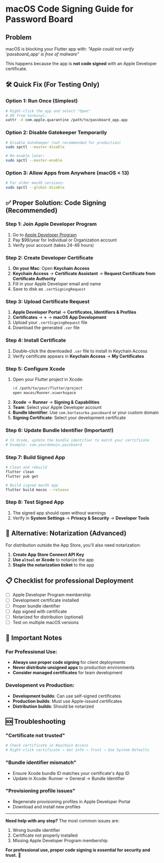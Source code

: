 # macOS Code Signing Guide for Password Board

## Problem
macOS is blocking your Flutter app with: *"Apple could not verify 'passboard_app' is free of malware"*

This happens because the app is **not code signed** with an Apple Developer certificate.

## 🛠️ Quick Fix (For Testing Only)

### Option 1: Run Once (Simplest)
```bash
# Right-click the app and select "Open"
# OR from terminal:
xattr -d com.apple.quarantine /path/to/passboard_app.app
```

### Option 2: Disable Gatekeeper Temporarily
```bash
# Disable Gatekeeper (not recommended for production)
sudo spctl --master-disable

# Re-enable later:
sudo spctl --master-enable
```

### Option 3: Allow Apps from Anywhere (macOS < 13)
```bash
# For older macOS versions:
sudo spctl --global-disable
```

## ✅ Proper Solution: Code Signing (Recommended)

### Step 1: Join Apple Developer Program
1. Go to [Apple Developer Program](https://developer.apple.com/programs/)
2. Pay $99/year for Individual or Organization account
3. Verify your account (takes 24-48 hours)

### Step 2: Create Developer Certificate
1. **On your Mac**: Open **Keychain Access**
2. **Keychain Access** → **Certificate Assistant** → **Request Certificate from Certificate Authority**
3. Fill in your Apple Developer email and name
4. Save to disk as `.certSigningRequest`

### Step 3: Upload Certificate Request
1. **Apple Developer Portal** → **Certificates, Identifiers & Profiles**
2. **Certificates** → **+** → **macOS App Development**
3. Upload your `.certSigningRequest` file
4. Download the generated `.cer` file

### Step 4: Install Certificate
1. Double-click the downloaded `.cer` file to install in Keychain Access
2. Verify certificate appears in **Keychain Access** → **My Certificates**

### Step 5: Configure Xcode
1. Open your Flutter project in Xcode:
   ```bash
   cd /path/to/your/flutter/project
   open macos/Runner.xcworkspace
   ```
2. **Xcode** → **Runner** → **Signing & Capabilities**
3. **Team**: Select your Apple Developer account
4. **Bundle Identifier**: Use `com.bartasurba.passboard` or your custom domain
5. **Signing Certificate**: Select your development certificate

### Step 6: Update Bundle Identifier (Important!)
```bash
# In Xcode, update the bundle identifier to match your certificate
# Example: com.yourdomain.passboard
```

### Step 7: Build Signed App
```bash
# Clean and rebuild
flutter clean
flutter pub get

# Build signed macOS app
flutter build macos --release
```

### Step 8: Test Signed App
1. The signed app should open without warnings
2. Verify in **System Settings** → **Privacy & Security** → **Developer Tools**

## 🔧 Alternative: Notarization (Advanced)

For distribution outside the App Store, you'll also need notarization:

1. **Create App Store Connect API Key**
2. **Use `altool` or Xcode** to notarize the app
3. **Staple the notarization ticket** to the app

## 📋 Checklist for professional Deployment

- [ ] Apple Developer Program membership
- [ ] Development certificate installed
- [ ] Proper bundle identifier
- [ ] App signed with certificate
- [ ] Notarized for distribution (optional)
- [ ] Test on multiple macOS versions

## 🚨 Important Notes

### For Professional Use:
- **Always use proper code signing** for client deployments
- **Never distribute unsigned apps** to production environments
- **Consider managed certificates** for team development

### Development vs Production:
- **Development builds**: Can use self-signed certificates
- **Production builds**: Must use Apple-issued certificates
- **Distribution builds**: Should be notarized

## 🆘 Troubleshooting

### "Certificate not trusted"
```bash
# Check certificate in Keychain Access
# Right-click certificate → Get Info → Trust → Use System Defaults
```

### "Bundle identifier mismatch"
- Ensure Xcode bundle ID matches your certificate's App ID
- Update in Xcode: Runner → General → Bundle Identifier

### "Provisioning profile issues"
- Regenerate provisioning profiles in Apple Developer Portal
- Download and install new profiles

---

**Need help with any step?** The most common issues are:
1. Wrong bundle identifier
2. Certificate not properly installed
3. Missing Apple Developer Program membership

**For professional use, proper code signing is essential for security and trust.** 🔐
